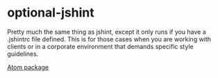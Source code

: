 # optional-jshint

Pretty much the same thing as jshint, except it only runs if you have a .jshintrc file defined.  This is for those cases when you are working with clients or in a corporate environment that demands specific style guidelines.

[Atom package](https://atom.io/packages/optional-jshint)
